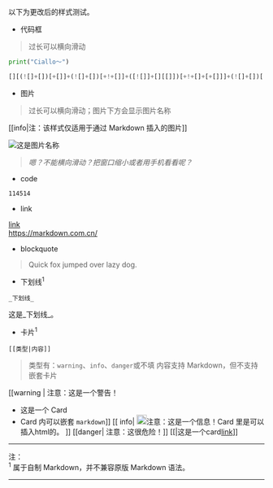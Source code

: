以下为更改后的样式测试。

- 代码框

> 过长可以横向滑动

```python [示例标题]
print("Ciallo～")
```


```js [这是一段超长的js代码]
[][(![]+[])[+[]]+(![]+[])[+!+[]]+([![]]+[][[]])[+!+[]+[+[]]]+(![]+[])[!+[]+!+[]]][([][(![]+[])[+[]]+(![]+[])[+!+[]]+([![]]+[][[]])[+!+[]+[+[]]]+(![]+[])[!+[]+!+[]]]+[])[!+[]+!+[]+!+[]]+([][(![]+[])[+[]]+(![]+[])[+!+[]]+([![]]+[][[]])[+!+[]+[+[]]]+(![]+[])[!+[]+!+[]]]+[])[+!+[]]+([][[]]+[])[+!+[]]+(![]+[])[!+[]+!+[]+!+[]]+(!![]+[])[+[]]+(!![]+[])[+!+[]]+([][[]]+[])[+[]]+([][(![]+[])[+[]]+(![]+[])[+!+[]]+([![]]+[][[]])[+!+[]+[+[]]]+(![]+[])[!+[]+!+[]]]+[])[!+[]+!+[]+!+[]]+(!![]+[])[+[]]+([][(![]+[])[+[]]+(![]+[])[+!+[]]+([![]]+[][[]])[+!+[]+[+[]]]+(![]+[])[!+[]+!+[]]]+[])[+!+[]]+(!![]+[])[+!+[]]]((![]+[])[+!+[]]+(![]+[])[!+[]+!+[]]+(![]+[])[!+[]+!+[]]+(!![]+[])[+[]]+(!![]+[])[+!+[]]+([][[]]+[])[+[]]+(![]+[])[+!+[]]+(!![]+[])[+[]]+([][(![]+[])[+[]]+(![]+[])[+!+[]]+([![]]+[][[]])[+!+[]+[+[]]]+(![]+[])[!+[]+!+[]]]+[])[!+[]+!+[]+!+[]]+(!![]+[])[+[]]+([][(![]+[])[+[]]+(![]+[])[+!+[]]+([![]]+[][[]])[+!+[]+[+[]]]+(![]+[])[!+[]+!+[]]]+[])[+!+[]]+(!![]+[])[+!+[]])()
```

- 图片

> 过长可以横向滑动；图片下方会显示图片名称  

[[info|注：该样式仅适用于通过 Markdown 插入的图片]]

![这是图片名称](https://img.remit.ee/api/file/BQACAgUAAyEGAASHRsPbAAI2MWh3cPzeYPoAAd-JrrSVo4V9scXOnwACiBcAAub7wFfvO02_SOvp-jYE.png)

> *嗯？不能横向滑动？把窗口缩小或者用手机看看呢？*

- code

`114514`

- link

[link](https://markdown.com.cn/)  
<https://markdown.com.cn/>

- blockquote

> Quick fox jumped over lazy dog.

- 下划线<sup>1</sup>

```
_下划线_
```

这是_下划线_。

- 卡片<sup>1</sup>

```
[[类型|内容]]
```

> 类型有：`warning`、`info`、`danger`或不填
> 内容支持 Markdown，但不支持嵌套卡片

[[warning | 注意：这是一个警告！
- 这是一个 Card
- Card 内可以嵌套 `markdown`]]
[[ info| <img src="https://img.icons8.com/?size=48&id=kNMmj1h9AoTk&format=png" style="height:1.2rem;"></img>注意：这是一个信息！Card 里是可以插入html的。 ]]
[[danger| 注意：这很危险！]]
[[|这是一个card[link]()]]

---

注：  
<sup>1</sup> 属于自制 Markdown，并不兼容原版 Markdown 语法。

---
